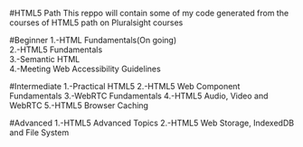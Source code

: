 #HTML5 Path
This reppo will contain some of my code generated from the courses of HTML5 path on Pluralsight courses

#Beginner
1.-HTML Fundamentals(On going)  
2.-HTML5 Fundamentals  
3.-Semantic HTML  
4.-Meeting Web Accessibility Guidelines

#Intermediate
1.-Practical HTML5
2.-HTML5 Web Component Fundamentals
3.-WebRTC Fundamentals
4.-HTML5 Audio, Video and WebRTC
5.-HTML5 Browser Caching

#Advanced
1.-HTML5 Advanced Topics
2.-HTML5 Web Storage, IndexedDB and File System
